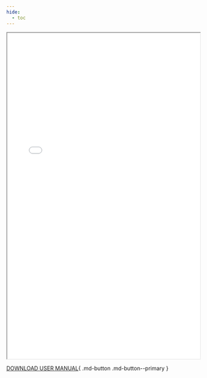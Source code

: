 ```yaml
---
hide:
  - toc
---
```


<div>
  <iframe id="inlineFrameManual"
      title="Inline Frame Manual"
      width="100%"
      height="850"
      src="images/AccuKnox_User_Manual_July-2023.pdf">
  </iframe>
</div>

[DOWNLOAD USER MANUAL](images/AccuKnox_User_Manual_July-2023.pdf){ .md-button .md-button--primary }